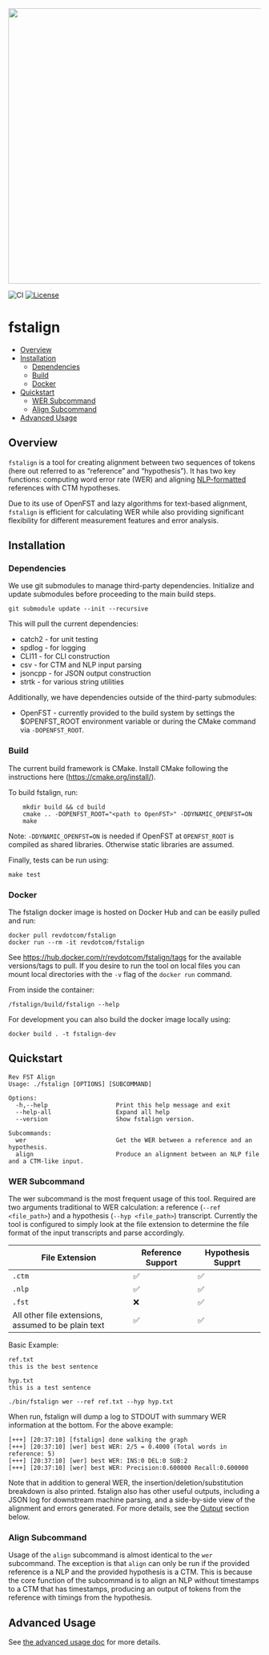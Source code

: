 <div align="left"><img src="https://i.imgur.com/CJpeJPa.png" width="550"/></div>

![CI](https://github.com/revdotcom/fstalign/workflows/CI/badge.svg)
[![License](https://img.shields.io/badge/License-Apache%202.0-blue.svg)](https://opensource.org/licenses/Apache-2.0)

# fstalign
- [Overview](#Overview)
- [Installation](#Installation)
  * [Dependencies](#Dependencies)
  * [Build](#Build)
  * [Docker](#Docker)
- [Quickstart](#Quickstart)
  * [WER Subcommand](#WER-Subcommand)
  * [Align Subcommand](#Align-Subcommand)
- [Advanced Usage](#Advanced-Usage)

## Overview
`fstalign` is a tool for creating alignment between two sequences of tokens (here out referred to as “reference” and “hypothesis”). It has two key functions: computing word error rate (WER) and aligning [NLP-formatted](https://github.com/revdotcom/fstalign/blob/develop/docs/NLP-Format.md) references with CTM hypotheses.

Due to its use of OpenFST and lazy algorithms for text-based alignment, `fstalign` is efficient for calculating WER while also providing significant flexibility for different measurement features and error analysis.

## Installation

### Dependencies
We use git submodules to manage third-party dependencies. Initialize and update submodules before proceeding to the main build steps.
```
git submodule update --init --recursive
```

This will pull the current dependencies:
- catch2 - for unit testing
- spdlog - for logging
- CLI11 - for CLI construction
- csv - for CTM and NLP input parsing
- jsoncpp - for JSON output construction
- strtk - for various string utilities

Additionally, we have dependencies outside of the third-party submodules:
- OpenFST - currently provided to the build system by settings the $OPENFST_ROOT environment variable or during the CMake command via `-DOPENFST_ROOT`.

### Build
The current build framework is CMake. Install CMake following the instructions here (https://cmake.org/install/).

To build fstalign, run:
```
    mkdir build && cd build
    cmake .. -DOPENFST_ROOT="<path to OpenFST>" -DDYNAMIC_OPENFST=ON
    make
```

Note: `-DDYNAMIC_OPENFST=ON` is needed if OpenFST at `OPENFST_ROOT` is compiled as shared libraries. Otherwise static libraries are assumed.

Finally, tests can be run using:
```
make test
```

### Docker

The fstalign docker image is hosted on Docker Hub and can be easily pulled and run:
```
docker pull revdotcom/fstalign
docker run --rm -it revdotcom/fstalign
```

See https://hub.docker.com/r/revdotcom/fstalign/tags for the available versions/tags to pull. If you desire to run the tool on local files you can mount local directories with the `-v` flag of the `docker run` command.

From inside the container:
```
/fstalign/build/fstalign --help
```

For development you can also build the docker image locally using:
```
docker build . -t fstalign-dev
```

## Quickstart
```
Rev FST Align
Usage: ./fstalign [OPTIONS] [SUBCOMMAND]

Options:
  -h,--help                   Print this help message and exit
  --help-all                  Expand all help
  --version                   Show fstalign version.

Subcommands:
  wer                         Get the WER between a reference and an hypothesis.
  align                       Produce an alignment between an NLP file and a CTM-like input.
```

### WER Subcommand

The wer subcommand is the most frequent usage of this tool. Required are two arguments traditional to WER calculation: a reference (`--ref <file_path>`) and a hypothesis (`--hyp <file_path>`) transcript. Currently the tool is configured to simply look at the file extension to determine the file format of the input transcripts and parse accordingly.

| File Extension | Reference Support | Hypothesis Supprt |
| ----------- | ----------- | ----------- |
| `.ctm`      | :white_check_mark: | :white_check_mark: |
| `.nlp`      | :white_check_mark: | :white_check_mark: |
| `.fst`      | :x: | :white_check_mark: |
| All other file extensions, assumed to be plain text | :white_check_mark: | :white_check_mark: |

Basic Example:
```
ref.txt
this is the best sentence

hyp.txt
this is a test sentence

./bin/fstalign wer --ref ref.txt --hyp hyp.txt
```

When run, fstalign will dump a log to STDOUT with summary WER information at the bottom. For the above example:
```
[+++] [20:37:10] [fstalign] done walking the graph
[+++] [20:37:10] [wer] best WER: 2/5 = 0.4000 (Total words in reference: 5)
[+++] [20:37:10] [wer] best WER: INS:0 DEL:0 SUB:2
[+++] [20:37:10] [wer] best WER: Precision:0.600000 Recall:0.600000
```

Note that in addition to general WER, the insertion/deletion/substitution breakdown is also printed. fstalign also has other useful outputs, including a JSON log for downstream machine parsing, and a side-by-side view of the alignment and errors generated. For more details, see the [Output](#Output) section below.

### Align Subcommand
Usage of the `align` subcommand is almost identical to the `wer` subcommand. The exception is that `align` can only be run if the provided reference is a NLP and the provided hypothesis is a CTM. This is because the core function of the subcommand is to align an NLP without timestamps to a CTM that has timestamps, producing an output of tokens from the reference with timings from the hypothesis.

## Advanced Usage
See [the advanced usage doc](https://github.com/revdotcom/fstalign/blob/develop/docs/Advanced-Usage.md) for more details.

